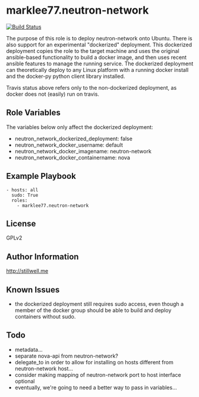 marklee77.neutron-network
=========================

[![Build Status](https://travis-ci.org/marklee77/ansible-role-neutron-network.svg?branch=master)](https://travis-ci.org/marklee77/ansible-role-neutron-network)

The purpose of this role is to deploy neutron-network onto Ubuntu. There is
also support for an experimental "dockerized" deployment. This dockerized
deployment copies the role to the target machine and uses the original
ansible-based functionality to build a docker image, and then uses recent
ansible features to manage the running service. The dockerized deployment can
theoretically deploy to any Linux platform with a running docker install and
the docker-py python client library installed.

Travis status above refers only to the non-dockerized deployment, as docker does 
not (easily) run on travis.

Role Variables
--------------

The variables below only affect the dockerized deployment:

- neutron_network_dockerized_deployment: false
- neutron_network_docker_username: default
- neutron_network_docker_imagename: neutron-network
- neutron_network_docker_containername: nova

Example Playbook
-------------------------

    - hosts: all
      sudo: True
      roles:
        - marklee77.neutron-network

License
-------

GPLv2

Author Information
------------------

http://stillwell.me

Known Issues
------------

- the dockerized deployment still requires sudo access, even though a member of 
  the docker group should be able to build and deploy containers without sudo.

Todo
----

- metadata...
- separate nova-api from neutron-network?
- delegate_to in order to allow for installing on hosts different from neutron-network host...
- consider making mapping of neutron-network port to host interface optional
- eventually, we're going to need a better way to pass in variables...
